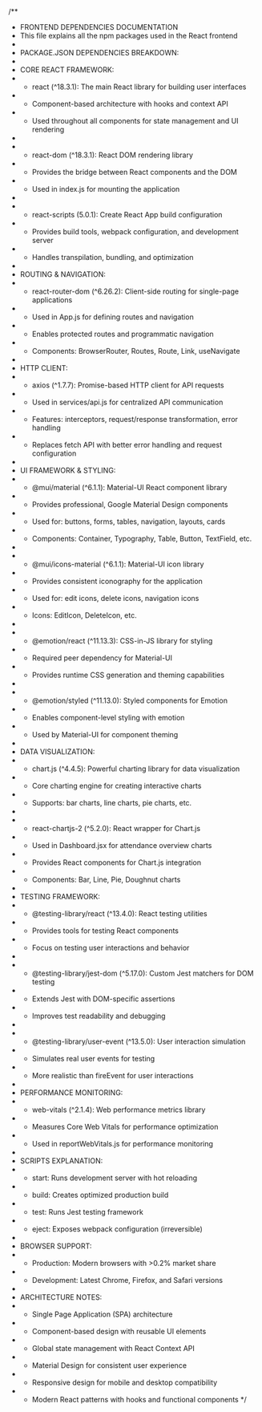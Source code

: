 /**
 * FRONTEND DEPENDENCIES DOCUMENTATION
 * This file explains all the npm packages used in the React frontend
 * 
 * PACKAGE.JSON DEPENDENCIES BREAKDOWN:
 * 
 * CORE REACT FRAMEWORK:
 * - react (^18.3.1): The main React library for building user interfaces
 *   - Component-based architecture with hooks and context API
 *   - Used throughout all components for state management and UI rendering
 * 
 * - react-dom (^18.3.1): React DOM rendering library
 *   - Provides the bridge between React components and the DOM
 *   - Used in index.js for mounting the application
 * 
 * - react-scripts (5.0.1): Create React App build configuration
 *   - Provides build tools, webpack configuration, and development server
 *   - Handles transpilation, bundling, and optimization
 * 
 * ROUTING & NAVIGATION:
 * - react-router-dom (^6.26.2): Client-side routing for single-page applications
 *   - Used in App.js for defining routes and navigation
 *   - Enables protected routes and programmatic navigation
 *   - Components: BrowserRouter, Routes, Route, Link, useNavigate
 * 
 * HTTP CLIENT:
 * - axios (^1.7.7): Promise-based HTTP client for API requests
 *   - Used in services/api.js for centralized API communication
 *   - Features: interceptors, request/response transformation, error handling
 *   - Replaces fetch API with better error handling and request configuration
 * 
 * UI FRAMEWORK & STYLING:
 * - @mui/material (^6.1.1): Material-UI React component library
 *   - Provides professional, Google Material Design components
 *   - Used for: buttons, forms, tables, navigation, layouts, cards
 *   - Components: Container, Typography, Table, Button, TextField, etc.
 * 
 * - @mui/icons-material (^6.1.1): Material-UI icon library
 *   - Provides consistent iconography for the application
 *   - Used for: edit icons, delete icons, navigation icons
 *   - Icons: EditIcon, DeleteIcon, etc.
 * 
 * - @emotion/react (^11.13.3): CSS-in-JS library for styling
 *   - Required peer dependency for Material-UI
 *   - Provides runtime CSS generation and theming capabilities
 * 
 * - @emotion/styled (^11.13.0): Styled components for Emotion
 *   - Enables component-level styling with emotion
 *   - Used by Material-UI for component theming
 * 
 * DATA VISUALIZATION:
 * - chart.js (^4.4.5): Powerful charting library for data visualization
 *   - Core charting engine for creating interactive charts
 *   - Supports: bar charts, line charts, pie charts, etc.
 * 
 * - react-chartjs-2 (^5.2.0): React wrapper for Chart.js
 *   - Used in Dashboard.jsx for attendance overview charts
 *   - Provides React components for Chart.js integration
 *   - Components: Bar, Line, Pie, Doughnut charts
 * 
 * TESTING FRAMEWORK:
 * - @testing-library/react (^13.4.0): React testing utilities
 *   - Provides tools for testing React components
 *   - Focus on testing user interactions and behavior
 * 
 * - @testing-library/jest-dom (^5.17.0): Custom Jest matchers for DOM testing
 *   - Extends Jest with DOM-specific assertions
 *   - Improves test readability and debugging
 * 
 * - @testing-library/user-event (^13.5.0): User interaction simulation
 *   - Simulates real user events for testing
 *   - More realistic than fireEvent for user interactions
 * 
 * PERFORMANCE MONITORING:
 * - web-vitals (^2.1.4): Web performance metrics library
 *   - Measures Core Web Vitals for performance optimization
 *   - Used in reportWebVitals.js for performance monitoring
 * 
 * SCRIPTS EXPLANATION:
 * - start: Runs development server with hot reloading
 * - build: Creates optimized production build
 * - test: Runs Jest testing framework
 * - eject: Exposes webpack configuration (irreversible)
 * 
 * BROWSER SUPPORT:
 * - Production: Modern browsers with >0.2% market share
 * - Development: Latest Chrome, Firefox, and Safari versions
 * 
 * ARCHITECTURE NOTES:
 * - Single Page Application (SPA) architecture
 * - Component-based design with reusable UI elements
 * - Global state management with React Context API
 * - Material Design for consistent user experience
 * - Responsive design for mobile and desktop compatibility
 * - Modern React patterns with hooks and functional components
 */
